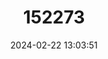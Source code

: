 ---
title: "152273"
category: "Dendrocereus nudiflorus"
draft: false
date: 2024-02-22 13:03:51
languages:
  Spanish; Castilian: ["Aguacate cimarrón"]
---